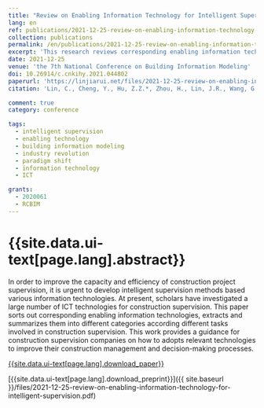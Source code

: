 ```yaml
---
title: "Review on Enabling Information Technology for Intelligent Supervision"
lang: en
ref: publications/2021-12-25-review-on-enabling-information-technology-for-intelligent-supervision
collection: publications
permalink: /en/publications/2021-12-25-review-on-enabling-information-technology-for-intelligent-supervision
excerpt: 'This research reviews corresponding enabling information technologies for intelligent supervision, and divided them into different categories according to different tasks involved in construction project supervision'
date: 2021-12-25
venue: 'the 7th National Conference on Building Information Modeling'
doi: 10.26914/c.cnkihy.2021.044802
paperurl: 'https://linjiarui.net/files/2021-12-25-review-on-enabling-information-technology-for-intelligent-supervision.pdf'
citation: 'Lin, C., Cheng, Y., Hu, Z.Z.*, Zhou, H., Lin, J.R., Wang, G.R. (2021). Review on Enabling Information Technology for Intelligent Supervision. <i>the 7th National Conference on Building Information Modeling</i>, 484-488. China Architecture&Building Press. Chongqing, China.'

comment: true
category: conference

tags: 
  - intelligent supervision
  - enabling technology
  - building information modeling
  - industry revolution
  - paradigm shift
  - information technology
  - ICT

grants:
  - 2020061
  - RCBIM
---
```



{{site.data.ui-text[page.lang].abstract}}
====

In order to improve the capacity and efficiency of construction project supervision, it is urgent to develop intelligent supervision methods based various information technologies. At present, scholars have investigated a large number of ICT technologies for construction supervision. This paper sorts out corresponding enabling information technologies, extracts and summarizes them into different categories according different tasks involved in construction supervision. This work provides a guidance for construction supervision companies on how to adopts relevant technologies to improve their construction management and decision-making processes.

[{{site.data.ui-text[page.lang].download_paper}}](https://doi.org/10.26914/c.cnkihy.2021.044802)

[{{site.data.ui-text[page.lang].download_preprint}}]({{ site.baseurl }}/files/2021-12-25-review-on-enabling-information-technology-for-intelligent-supervision.pdf)
